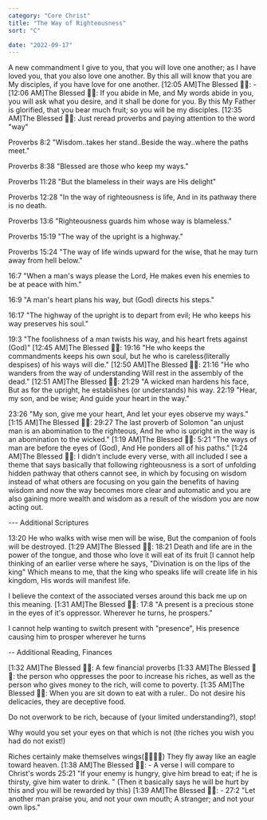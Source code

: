 ```yaml
---
category: "Core Christ" 
title: "The Way of Righteousness"
sort: "C" 

date: "2022-09-17"
---
```


A new commandment I give to you, that you will love one another;
as I have loved you, 
that you also love one another. 
By this all will know that you are My disciples, 
if you have love for one another. 
[12:05 AM]The Blessed 🧞✨: -
[12:06 AM]The Blessed 🧞✨: If you abide in Me, and My words abide in you, 
you will ask what you desire, 
and it shall be done for you.
By this My Father is glorified, 
that you bear much fruit; so you will be my disciples.
[12:35 AM]The Blessed 🧞✨: Just reread proverbs and paying attention to the word "way" 

Proverbs 8:2
"Wisdom..takes her stand..Beside the way..where the paths meet."

Proverbs 8:38 "Blessed are those who keep my ways." 

Proverbs 11:28
"But the blameless in their ways are His delight" 

Proverbs 12:28
"In the way of righteousness is life, And in its pathway there is no death. 

Proverbs 13:6
"Righteousness guards him whose way is blameless." 

Proverbs 15:19
"The way of the upright is a highway." 

Proverbs 15:24
"The way of life winds upward for the wise, that he may turn away from hell below." 

16:7 
"When a man's ways please the Lord, He makes even his enemies to be at peace with him."

16:9
"A man's heart plans his way, but (God) directs his steps."

16:17
"The highway of the upright is to depart from evil; 
He who keeps his way preserves his soul." 

19:3 
"The foolishness of a man twists his way, and his heart frets against (God)" 
[12:45 AM]The Blessed 🧞✨: 19:16
"He who keeps the commandments keeps his own soul, but he who is careless(literally despises) of his ways will die."
[12:50 AM]The Blessed 🧞✨: 21:16
"He who wanders from the way of understanding 
Will rest in the assembly of the dead."
[12:51 AM]The Blessed 🧞✨: 21:29 
"A wicked man hardens his face,
But as for the upright, he 
establishes (or understands) his way.
22:19 
"Hear, my son, and be wise;
And guide your heart in the way." 

23:26
"My son, give me your heart, 
And let your eyes observe my ways." 
[1:15 AM]The Blessed 🧞✨: 29:27 The last proverb of Solomon
"an unjust man is an abomination to the righteous, 
And he who is upright in the way 
is an abomination to the wicked."
[1:19 AM]The Blessed 🧞✨: 5:21 "The ways of man are before the eyes of (God), And He ponders all of his paths."
[1:24 AM]The Blessed 🧞✨: I didn't include every verse, with all included I see a theme that says basically that following righteousness is a sort of unfolding hidden pathway that others cannot see, 
in which by focusing on wisdom instead of what others are focusing on you gain the benefits of having wisdom and now the way becomes more clear and automatic and you are also gaining more wealth and wisdom as a result of the wisdom you are now acting out.

--- Additional Scriptures 

13:20
He who walks with wise men will be wise,
But the companion of fools will be destroyed.
[1:29 AM]The Blessed 🧞✨: 18:21
Death and life are in the power of the tongue, and those who love it will eat of its fruit
[I cannot help thinking of an earlier verse where he says, 
"Divination is on the lips of the king" 
Which means to me, that the king who speaks life will create life in his kingdom, 
His words will manifest life. 

I believe the context of the associated verses around this back me up on this meaning.
[1:31 AM]The Blessed 🧞✨: 17:8 
"A present is a precious stone in the eyes of it's oppressor. Wherever he turns, he prospers."

I cannot help wanting to switch present with "presence", 
His presence causing him to prosper wherever he turns

-- Additional Reading, Finances 

[1:32 AM]The Blessed 🧞✨: A few financial proverbs 
[1:33 AM]The Blessed 🧞✨: the person who oppresses the poor to increase his riches, 
as well as the person who gives money to the rich, will come to poverty.
[1:35 AM]The Blessed 🧞✨: When you are sit down to eat with a ruler..
Do not desire his delicacies, they are deceptive food.

Do not overwork to be rich, 
because of (your limited understanding?), stop! 

Why would you set your eyes on that which is not (the riches you wish you had do not exist!) 

Riches certainly make themselves wings(💸💸💸💸) 
They fly away like an eagle toward heaven. 
[1:38 AM]The Blessed 🧞✨: -
A verse I will compare to Christ's words
25:21
"If your enemy is hungry, give him bread to eat; 
if he is thirsty, give him water to drink. "
(Then it basically says he will be hurt by this and you will be rewarded by this)
[1:39 AM]The Blessed 🧞✨: -
27:2 
"Let another man praise you, and not your own mouth;
A stranger; and not your own lips." 

